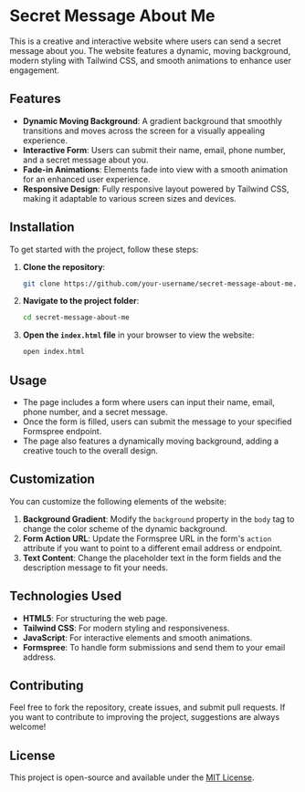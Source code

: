 # Secret Message About Me

This is a creative and interactive website where users can send a secret message about you. The website features a dynamic, moving background, modern styling with Tailwind CSS, and smooth animations to enhance user engagement. 

## Features

- **Dynamic Moving Background**: A gradient background that smoothly transitions and moves across the screen for a visually appealing experience.
- **Interactive Form**: Users can submit their name, email, phone number, and a secret message about you.
- **Fade-in Animations**: Elements fade into view with a smooth animation for an enhanced user experience.
- **Responsive Design**: Fully responsive layout powered by Tailwind CSS, making it adaptable to various screen sizes and devices.

## Installation

To get started with the project, follow these steps:

1. **Clone the repository**:
    ```bash
    git clone https://github.com/your-username/secret-message-about-me.git
    ```
2. **Navigate to the project folder**:
    ```bash
    cd secret-message-about-me
    ```
3. **Open the `index.html` file** in your browser to view the website:
    ```bash
    open index.html
    ```

## Usage

- The page includes a form where users can input their name, email, phone number, and a secret message.
- Once the form is filled, users can submit the message to your specified Formspree endpoint.
- The page also features a dynamically moving background, adding a creative touch to the overall design.

## Customization

You can customize the following elements of the website:

1. **Background Gradient**: Modify the `background` property in the `body` tag to change the color scheme of the dynamic background.
2. **Form Action URL**: Update the Formspree URL in the form's `action` attribute if you want to point to a different email address or endpoint.
3. **Text Content**: Change the placeholder text in the form fields and the description message to fit your needs.

## Technologies Used

- **HTML5**: For structuring the web page.
- **Tailwind CSS**: For modern styling and responsiveness.
- **JavaScript**: For interactive elements and smooth animations.
- **Formspree**: To handle form submissions and send them to your email address.

## Contributing

Feel free to fork the repository, create issues, and submit pull requests. If you want to contribute to improving the project, suggestions are always welcome!

## License

This project is open-source and available under the [MIT License](LICENSE).

